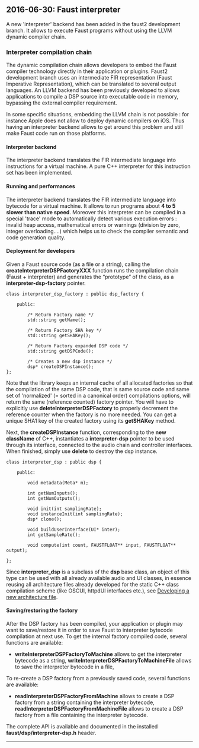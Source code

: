 ## **2016-06-30:** Faust interpreter

A new 'interpreter' backend has been added in the faust2 development branch. It allows to execute Faust programs without using the LLVM dynamic compiler chain.

### Interpreter compilation chain

The dynamic compilation chain allows developers to embed the Faust compiler technology directly in their application or plugins. Faust2 development branch uses an intermediate FIR representation (Faust Imperative Representation), which can be translated to several output languages. An LLVM backend has been previously developed to allows applications to compile a DSP source into executable code in memory, bypassing the external compiler requirement. 


In some specific situations, embedding the LLVM chain is not possible : for instance Apple does not allow to deploy dynamic compilers on iOS. Thus having an interpreter
backend allows to get around this problem and still make Faust code run on those platforms. 

#### Interpreter backend

The interpreter backend translates the FIR intermediate language into instructions for a virtual machine. A pure C++ interpreter for this instruction set has been
implemented. 

#### Running and performances

The interpreter backend translates the FIR intermediate language into bytecode for a virtual machine. It allows to run programs about **4 to 5 slower than native speed**. Moreover this interpreter can be compiled in a special 'trace' mode to automatically detect various execution errors : invalid heap access, mathematical errors or warnings (division by zero, integer overloading....) which helps us to check the compiler semantic and code generation quality.

#### Deployment for developers

Given a Faust source code (as a file or a string), calling the **createInterpreterDSPFactoryXXX** function runs the compilation chain (Faust + interpreter) and generates the “prototype” of the class, as a **interpreter-dsp-factory** pointer.

```
class interpreter_dsp_factory : public dsp_factory {

    public: 

        /* Return Factory name */
        std::string getName();

        /* Return Factory SHA key */
        std::string getSHAKey();

        /* Return Factory expanded DSP code */
        std::string getDSPCode();

        /* Creates a new dsp instance */
        dsp* createDSPInstance();
};
```

Note that the library keeps an internal cache of all allocated factories so that the compilation of the same DSP code, that is same source code and same set of 'normalized' (= sorted in a canonical order) compilations options, will return the same (reference counted) factory pointer. You will have to explicitly use **deleteInterpreterDSPFactory** to properly decrement the reference counter when the factory is no more needed. You can get a unique SHA1 key of the created factory using its **getSHAKey** method. 

Next, the **createDSPInstance** function, corresponding to the **new className** of C++, instantiates a **interpreter-dsp** pointer to be used through its interface, connected to the audio chain and controller interfaces. When finished, simply use **delete** to destroy the dsp instance.

```
class interpreter_dsp : public dsp {

    public:

        void metadata(Meta* m);

        int getNumInputs();
        int getNumOutputs();

        void init(int samplingRate);
        void instanceInit(int samplingRate);
        dsp* clone();

        void buildUserInterface(UI* inter);
        int getSampleRate();

        void compute(int count, FAUSTFLOAT** input, FAUSTFLOAT** output);

};
```

Since **interpreter_dsp** is a subclass of the **dsp** base class, an object of this type can be used with all already available audio and UI classes, in essence reusing all architecture files already developed for the static C++ class compilation scheme (like OSCUI, httpdUI interfaces etc.), see [Developing a new architecture file](#developing-a-new-architecture-file).

#### Saving/restoring the factory

After the DSP factory has been compiled, your application or plugin may want to save/restore it in order to save Faust to interpreter bytecode compilation at next use. To get the internal factory compiled code, several functions are available:

- **writeInterpreterDSPFactoryToMachine** allows to get the interpreter bytecode as a string, **writeInterpreterDSPFactoryToMachineFile** allows to save the interpreter bytecode in a file,

To re-create a DSP factory from a previously saved code, several functions are available:

- **readInterpreterDSPFactoryFromMachine** allows to create a DSP factory from a string containing the interpreter bytecode, **readInterpreterDSPFactoryFromMachineFile** allows to create a DSP factory from a file containing the interpreter bytecode.

The complete API is available and documented in the installed **faust/dsp/interpreter-dsp.h** header.

---
